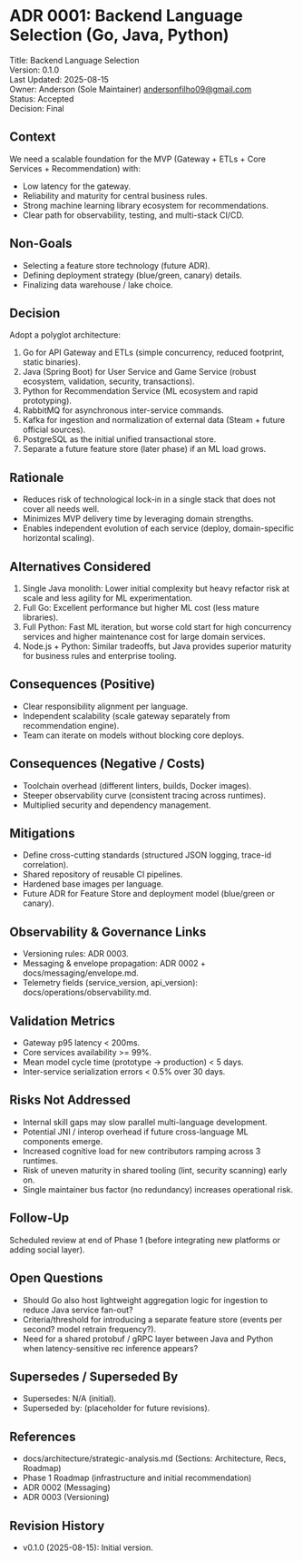 # ADR 0001: Backend Language Selection (Go, Java, Python)

Title: Backend Language Selection <br>
Version: 0.1.0 <br>
Last Updated: 2025-08-15 <br>
Owner: Anderson (Sole Maintainer) <andersonfilho09@gmail.com> <br>
Status: Accepted <br>
Decision: Final <br>

## Context
We need a scalable foundation for the MVP (Gateway + ETLs + Core Services + Recommendation) with:
- Low latency for the gateway.  
- Reliability and maturity for central business rules.  
- Strong machine learning library ecosystem for recommendations.  
- Clear path for observability, testing, and multi-stack CI/CD.

## Non-Goals
- Selecting a feature store technology (future ADR).  
- Defining deployment strategy (blue/green, canary) details.  
- Finalizing data warehouse / lake choice.

## Decision
Adopt a polyglot architecture:
1. Go for API Gateway and ETLs (simple concurrency, reduced footprint, static binaries).
2. Java (Spring Boot) for User Service and Game Service (robust ecosystem, validation, security, transactions).
3. Python for Recommendation Service (ML ecosystem and rapid prototyping).
4. RabbitMQ for asynchronous inter-service commands.
5. Kafka for ingestion and normalization of external data (Steam + future official sources).
6. PostgreSQL as the initial unified transactional store.
7. Separate a future feature store (later phase) if an ML load grows.

## Rationale
- Reduces risk of technological lock-in in a single stack that does not cover all needs well.  
- Minimizes MVP delivery time by leveraging domain strengths.  
- Enables independent evolution of each service (deploy, domain-specific horizontal scaling).

## Alternatives Considered
1. Single Java monolith: Lower initial complexity but heavy refactor risk at scale and less agility for ML experimentation.
2. Full Go: Excellent performance but higher ML cost (less mature libraries).
3. Full Python: Fast ML iteration, but worse cold start for high concurrency services and higher maintenance cost for large domain services.
4. Node.js + Python: Similar tradeoffs, but Java provides superior maturity for business rules and enterprise tooling.

## Consequences (Positive)
- Clear responsibility alignment per language.  
- Independent scalability (scale gateway separately from recommendation engine).  
- Team can iterate on models without blocking core deploys.

## Consequences (Negative / Costs)
- Toolchain overhead (different linters, builds, Docker images).  
- Steeper observability curve (consistent tracing across runtimes).  
- Multiplied security and dependency management.

## Mitigations
- Define cross-cutting standards (structured JSON logging, trace-id correlation).  
- Shared repository of reusable CI pipelines.  
- Hardened base images per language.  
- Future ADR for Feature Store and deployment model (blue/green or canary).

## Observability & Governance Links
- Versioning rules: ADR 0003.  
- Messaging & envelope propagation: ADR 0002 + docs/messaging/envelope.md.  
- Telemetry fields (service_version, api_version): docs/operations/observability.md.

## Validation Metrics
- Gateway p95 latency < 200ms.  
- Core services availability >= 99%.  
- Mean model cycle time (prototype -> production) < 5 days.  
- Inter-service serialization errors < 0.5% over 30 days.

## Risks Not Addressed
- Internal skill gaps may slow parallel multi-language development.
- Potential JNI / interop overhead if future cross-language ML components emerge.
- Increased cognitive load for new contributors ramping across 3 runtimes.
- Risk of uneven maturity in shared tooling (lint, security scanning) early on.
- Single maintainer bus factor (no redundancy) increases operational risk.

## Follow-Up
Scheduled review at end of Phase 1 (before integrating new platforms or adding social layer).

## Open Questions
- Should Go also host lightweight aggregation logic for ingestion to reduce Java service fan-out?
- Criteria/threshold for introducing a separate feature store (events per second? model retrain frequency?).
- Need for a shared protobuf / gRPC layer between Java and Python when latency-sensitive rec inference appears?

## Supersedes / Superseded By
- Supersedes: N/A (initial).  
- Superseded by: (placeholder for future revisions).

## References
- docs/architecture/strategic-analysis.md (Sections: Architecture, Recs, Roadmap)  
- Phase 1 Roadmap (infrastructure and initial recommendation)
- ADR 0002 (Messaging)  
- ADR 0003 (Versioning)

## Revision History
- v0.1.0 (2025-08-15): Initial version.
